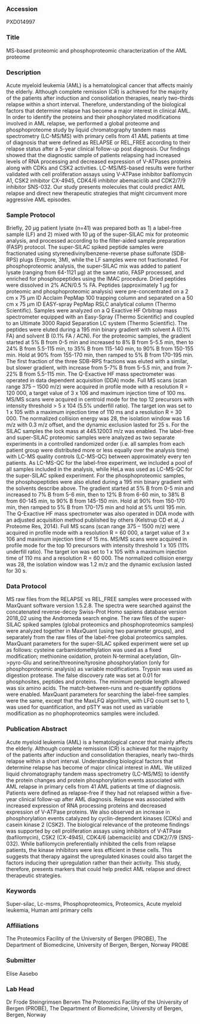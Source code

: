 ### Accession
PXD014997

### Title
MS-based proteomic and phosphoproteomic characterization of the AML proteome

### Description
Acute myeloid leukemia (AML) is a hematological cancer that affects mainly the elderly. Although complete remission (CR) is achieved for the majority of the patients after induction and consolidation therapies, nearly two-thirds relapse within a short interval. Therefore, understanding of the biological factors that determine relapse has become a major interest in clinical AML. In order to identify the proteins and their phosphorylated modifications involved in AML relapse, we performed a global proteome and phosphoproteome study by liquid chromatography tandem mass spectrometry (LC-MS/MS) with primary cells from 41 AML patients at time of diagnosis that were defined as RELAPSE or REL_FREE according to their relapse status after a 5-year clinical follow-up post diagnosis. Our findings showed that the diagnostic sample of patients relapsing had increased levels of RNA processing and decreased expression of V-ATPases proteins along with CDKs and CSK2 activities. LC-MS/MS-based results were further validated with cell proliferation assays using V-ATPase inhibitor bafilomycin A1, CSK2 inhibitor CX-4945, CDK4/6 inhibitor abemaciclib and CDK2/7/9 inhibitor SNS-032. Our study presents molecules that could predict AML relapse and direct new therapeutic strategies that might circumvent more aggressive AML episodes.

### Sample Protocol
Briefly, 20 µg patient lysate (n=41) was prepared both as 1) a label-free sample (LF) and 2) mixed with 10 µg of the super-SILAC mix for proteomic analysis, and processed according to the filter-aided sample preparation (FASP) protocol. The super-SILAC spiked peptide samples were fractionated using styrenedivinylbenzene-reverse phase sulfonate (SDB-RPS) plugs (Empore, 3M), while the LF samples were not fractionated. For phosphoproteomic analysis, the super-SILAC mix was added to patient lysate (ranging from 64-1121 µg) at the same ratio, FASP processed, and enriched for phosphopeptides using the IMAC procedure. Dried peptides were dissolved in 2% ACN/0.5 % FA. Peptides (approximately 1 µg for proteomic and phosphoproteomic analysis) were pre-concentrated on a 2 cm x 75 µm ID Acclaim PepMap 100 trapping column and separated on a 50 cm x 75 µm ID EASY-spray PepMap RSLC analytical column (Thermo Scientific). Samples were analyzed on a Q Exactive HF Orbitrap mass spectrometer equipped with an Easy-Spray (Thermo Scientific) and coupled to an Ultimate 3000 Rapid Separation LC system (Thermo Scientific). The peptides were eluted during a 195 min binary gradient with solvent A (0.1% FA) and solvent B (0.1% FA / ACN).   For the proteomic samples, the gradient started at 5% B from 0-5 min and increased to 8% B from 5-5.5 min, then to 24% B from 5.5-115 min, to 35% B from 115-140 min, to 90% B from 150-155 min. Hold at 90% from 155-170 min, then ramped to 5% B from 170-195 min. The first fraction of the three SDB-RPS fractions was eluted with a similar, but slower gradient, with increase from 5-7% B from 5-5.5 min, and from 7-22% B from 5.5-115 min. The Q-Exactive HF mass spectrometer was operated in data dependent acquisition (DDA) mode. Full MS scans (scan range 375 – 1500 m/z) were acquired in profile mode with a resolution R = 120 000, a target value of 3 x 106 and maximum injection time of 100 ms. MS/MS scans were acquired in centroid mode for the top 12 precursors with intensity threshold > 5 x 104 (5.5% underfill ratio). The target ion was set to 1 x 105 with a maximum injection time of 110 ms and a resolution R = 30 000. The normalized collision energy was 28, the isolation window was 1.6 m/z with 0.3 m/z offset, and the dynamic exclusion lasted for 25 s. For the SILAC samples the lock mass at 445.12003 m/z was enabled.  The label-free and super-SILAC proteomic samples were analyzed as two separate experiments in a controlled randomized order (i.e. all samples from each patient group were distributed more or less equally over the analysis time) with LC-MS quality controls (LC-MS-QC) between approximately every ten patients. As LC-MS-QC for the label-free experiment, we included a pool of all samples included in the analysis, while HeLa was used as LC-MS-QC for the super-SILAC spiked experiment.  For the phosphoproteomic samples, the phosphopeptides were also eluted during a 195 min binary gradient with the solvents describe above. The gradient started at 5% B from 0-5 min and increased to 7% B from 5-6 min, then to 12% B from 6-60 min, to 38% B from 60-145 min, to 90% B from 145-150 min. Hold at 90% from 150-170 min, then ramped to 5% B from 170-175 min and hold at 5% until 195 min. The Q-Exactive HF mass spectrometer was also operated in DDA mode with an adjusted acquisition method published by others (Kelstrup CD et al, J Proteome Res, 2014). Full MS scans (scan range 375 – 1500 m/z) were acquired in profile mode with a resolution R = 60 000, a target value of 3 x 106 and maximum injection time of 15 ms. MS/MS scans were acquired in profile mode for the top 10 precursors with intensity threshold 1 x 105 (11% underfill ratio). The target ion was set to 1 x 105 with a maximum injection time of 110 ms and a resolution R = 60 000. The normalized collision energy was 28, the isolation window was 1.2 m/z and the dynamic exclusion lasted for 30 s.

### Data Protocol
MS raw files from the RELAPSE vs REL_FREE samples were processed with MaxQuant software version 1.5.2.8. The spectra were searched against the concatenated reverse-decoy Swiss-Prot Homo sapiens database version 2018_02 using the Andromeda search engine. The raw files of the super-SILAC spiked samples (global proteomics and phosphoproteomics samples) were analyzed together in MaxQuant (using two parameter groups), and separately from the raw files of the label-free global proteomics samples. MaxQuant parameters for the super-SILAC spiked experiment were set up as follows: cysteine carbamidomethylation was used as a fixed modification; methionine oxidation, protein N-terminal acetylation, Gln->pyro-Glu and serine/threonine/tyrosine phosphorylation (only for phosphoproteomic analysis) as variable modifications. Trypsin was used as digestion protease. The false discovery rate was set at 0.01 for phosphosites, peptides and proteins. The minimum peptide length allowed was six amino acids. The match-between-runs and re-quantify options were enabled. MaxQuant parameters for searching the label-free samples were the same, except that the MaxLFQ algorithm, with LFQ count set to 1, was used for quantification, and pSTY was not used as variable modification as no phophoproteomics samples were included.

### Publication Abstract
Acute myeloid leukemia (AML) is a hematological cancer that mainly affects the elderly. Although complete remission (CR) is achieved for the majority of the patients after induction and consolidation therapies, nearly two-thirds relapse within a short interval. Understanding biological factors that determine relapse has become of major clinical interest in AML. We utilized liquid chromatography tandem mass spectrometry (LC-MS/MS) to identify the protein changes and protein phosphorylation events associated with AML relapse in primary cells from 41 AML patients at time of diagnosis. Patients were defined as relapse-free if they had not relapsed within a five-year clinical follow-up after AML diagnosis. Relapse was associated with increased expression of RNA processing proteins and decreased expression of V-ATPase proteins. We also observed an increase in phosphorylation events catalyzed by cyclin-dependent kinases (CDKs) and casein kinase 2 (CSK2). The biological relevance of the proteome findings was supported by cell proliferation assays using inhibitors of V-ATPase (bafilomycin), CSK2 (CX-4945), CDK4/6 (abemaciclib) and CDK2/7/9 (SNS-032). While bafilomycin preferentially inhibited the cells from relapse patients, the kinase inhibitors were less efficient in these cells. This suggests that therapy against the upregulated kinases could also target the factors inducing their upregulation rather than their activity. This study, therefore, presents markers that could help predict AML relapse and direct therapeutic strategies.

### Keywords
Super-silac, Lc-msms, Phosphoproteomics, Proteomics, Acute myeloid leukemia, Human aml primary cells

### Affiliations
The Proteomics Facility of the University of Bergen (PROBE), The Department of Biomedicine, University of Bergen, Bergen, Norway
PROBE

### Submitter
Elise Aasebo

### Lab Head
Dr Frode Steingrimsen Berven
The Proteomics Facility of the University of Bergen (PROBE), The Department of Biomedicine, University of Bergen, Bergen, Norway


